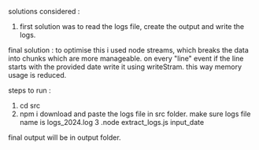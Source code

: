solutions considered : 

1. first solution was to read the logs file, create the output and write the logs.

final solution : 
 to optimise this i used node streams, which breaks the data into chunks which are more manageable. on every "line" event if the line starts with the provided date write it using writeStram. this way memory usage is reduced.

steps to run :

1. cd src
2. npm i
download and paste the logs file in src folder. make sure logs file name is logs_2024.log
3 .node extract_logs.js input_date

final output will be in output folder.

